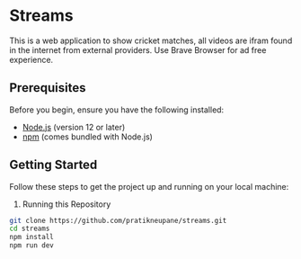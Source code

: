 # Streams

This is a web application to show cricket matches, all videos are ifram found in the internet from external providers.
Use Brave Browser for ad free experience.

## Prerequisites

Before you begin, ensure you have the following installed:

- [Node.js](https://nodejs.org/en/) (version 12 or later)
- [npm](https://www.npmjs.com/) (comes bundled with Node.js)

## Getting Started

Follow these steps to get the project up and running on your local machine:

1. Running this Repository

```bash
git clone https://github.com/pratikneupane/streams.git
cd streams
npm install
npm run dev
```
